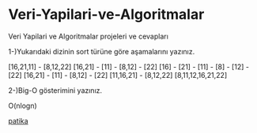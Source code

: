 # Veri-Yapilari-ve-Algoritmalar
Veri Yapilari ve Algoritmalar projeleri ve cevapları

1-)Yukarıdaki dizinin sort türüne göre aşamalarını yazınız.

[16,21,11] - [8,12,22]
[16,21] - [11] - [8,12] - [22]
[16] - [21] - [11] - [8] - [12] - [22]
[16,21] - [11] - [8,12] - [22]
[11,16,21] - [8,12,22]
[8,11,12,16,21,22]

2-)Big-O gösterimini yazınız.

O(nlogn)


[patika](https://www.patika.dev/tr)
